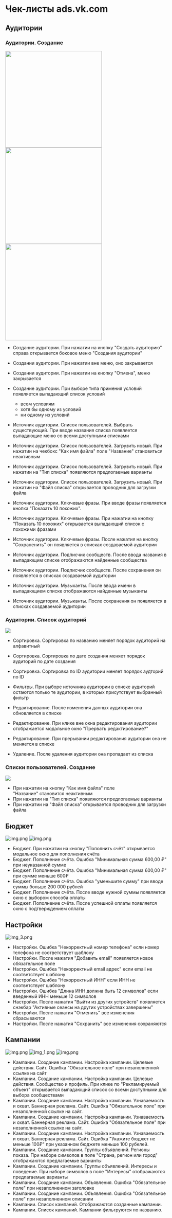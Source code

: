 # Чек-листы ads.vk.com

## Аудитории

### Аудитории. Создание

<img src="assets/2.png" width=300>
<img src="assets/3.png" width=300>
<img src="assets/4.png" width=300>

- Создание аудитории. При нажатии на кнопку "Создать аудиторию" справа открывается боковое меню "Cоздания аудитории"
- Создании аудитории. При нажатии вне меню, оно закрывается
- Создании аудитории. При нажатии на кнопку "Отмена", меню закрывается
- Создание аудитории. При выборе типа примения условий появляется выпадающий список условий
  - всем условиям
  - хотя бы одному из условий
  - ни одному из условий

- Источник аудитории. Список пользователей. Выбрать существующий. При вводе названия списка появляется выпадающие меню со всеми доступными списками
- Источник аудитории. Список пользователей. Загрузить новый. При нажатии на чекбокс "Как имя файла" поле "Название" становиться неактивным
- Источник аудитории. Список пользователей. Загрузить новый. При нажатии на "Тип списка" появляются предлогаемые варианты
- Источник аудитории. Список пользователей. Загрузить новый. При нажатии на "Файл списка" открывается проводник для загрузки файла

- Источник аудитории. Ключевые фразы. При вводе фразы появляется кнопка "Показать 10 похожих".
- Источник аудитории. Ключевые фразы. При нажатии на кнопку "Показать 10 похожих" открывается выпадающий список с похожими фразами
- Источник аудитории. Ключевые фразы. После нажатия на кнопку "Сохраненить" он появляется в списках создаваемой аудитории

- Источник аудитории. Подписчик сообществ. После ввода названия в выпадающим списке отображаются найденные сообщества
- Источник аудитории. Подписчик сообществ. После сохранения он появляется в списках создаваемой аудитории

- Источник аудитории. Музыканты. После ввода имени в выпадающием списке отображаются найденные музыканты
- Источник аудитории. Музыканты. После сохранения он появляется в списках создаваемой аудитории

### Аудитории. Список аудиторий

<img src="assets/1.png">

- Сортировка. Сортировка по названию меняет порядок аудиторий на алфавитный
- Сортировка. Сортировка по дате создания меняет порядок аудиторий по дате создания
- Сортировка. Сортировка по ID аудитории меняет порядок аудторий по ID

- Фильтры. При выборе источника аудитории в списке аудиторий остаются только те аудитории, в которых присутствует выбранный фильтр

- Редактирование. После изменения данных аудитории она обновляется в списке
- Редактирование. При клике вне окна редактирования аудитории отображается модальное окно "Прервать редактирование?"
- Редактирование. При прерывании редактирования аудитории она не меняется в списке

- Удаление. После удаления аудитории она пропадает из списка

### Списки пользователей. Создание

<img src="assets/5.png">

- При нажатии на кнопку "Как имя файла" поле "Название" становится неактивным
- При нажатии на "Тип списка" появляются предлогаемые варианты
- При нажатии на "Файл списка" открывается проводник для загрузки файла

## Бюджет

![img.png](assets/6.png)
![img.png](assets/7.png)

- Бюджет. При нажатии на кнопку "Пополнить счёт" открывается модальное окно для пополнения счёта
- Бюджет. Пополнение счёта. Ошибка "Минимальная сумма 600,00 ₽" при неуказанной сумме
- Бюджет. Пополнение счёта. Ошибка "Минимальная сумма 600,00 ₽" при сумме меньше 600₽
- Бюджет. Пополнение счёта. Ошибка "уменьшите сумму" при вводе суммы больше 200 000 рублей
- Бюджет. Пополнение счёта. После вводе нужной суммы появляется окно с выбором способа оплаты
- Бюджет. Пополнение счёта. После успешной оплаты появляется окно с подтверждением оплаты

## Настройки

![img_3.png](assets/10.png)

- Настройки. Ошибка "Некорректный номер телефона" если номер телефона не соответствует шаблону
- Настройки. После нажатия "Добавить email" появляется новое обязательное поле
- Настройки. Ошибка "Некорректный email адрес" если email не соответствует шаблону
- Настройки. Ошибка "Некорректный ИНН" если ИНН не соответствует шаблону
- Настройки. Ошибка "Длина ИНН должна быть 12 символов" если введенный ИНН меньше 12 символов
- Настройки. После нажатия "Выйти из других устройств" появляется снэкбар "Активные сеансы на других устройствах завершены"
- Настройки. После нажатия "Отменить" все изменения сбрасываются
- Настройки. После нажатия "Сохранить" все изменения сохраняются

## Кампании

![img.png](assets/13.png)
![img_1.png](assets/11.png)
![img.png](assets/12.png)

- Кампании. Создание кампании. Настройка кампании. Целевые действия. Сайт. Ошибка "Обязательное поле" при незаполненной ссылке на сайт
- Кампании. Создание кампании. Настройка кампании. Целевые действия. Сообщество и профиль. При клике по "Рекламируемый объект" открывается выпадающий список со всеми доступными для выбора сообществами
- Кампании. Создание кампании. Настройка кампании. Узнаваемость и охват. Баннерная реклама. Сайт. Ошибка "Обязательное поле" при незаполненной ссылке на сайт.
- Кампании. Создание кампании. Настройка кампании. Узнаваемость и охват. Баннерная реклама. Сайт. Ошибка "Обязательное поле" при незаполненной ссылке на сайт.
- Кампании. Создание кампании. Настройка кампании. Узнаваемость и охват. Баннерная реклама. Сайт. Ошибка "Укажите бюджет не меньше 100₽" при указанном бюджете меньше 100 рубелей.
- Кампании. Создание кампании. Группы объявлений. Регионы показа. При наборе символов в поле "Страна, регион или город" отображаются предлагаемые варианты 
- Кампании. Создание кампании. Группы объявлений. Интересы и поведение. При наборе символов в поле "Интересы" отображаются предлагаемые варианты
- Кампании. Создание кампании. Объявления. Ошибка "Обязательное поле" при незаполненном заголовке
- Кампании. Создание кампании. Объявления. Ошибка "Обязательное поле" при незаполненном описании
- Кампании. Список кампаний. Отображаются созданные кампании.
- Кампании. Список кампаний. Кампании фильтруются по названию.












